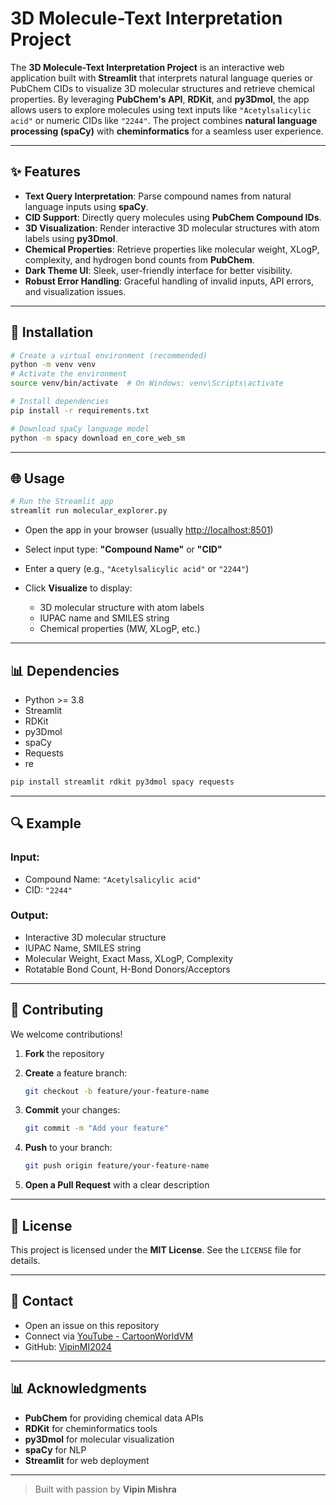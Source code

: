 # 3D Molecule-Text Interpretation Project

The **3D Molecule-Text Interpretation Project** is an interactive web application built with **Streamlit** that interprets natural language queries or PubChem CIDs to visualize 3D molecular structures and retrieve chemical properties. By leveraging **PubChem's API**, **RDKit**, and **py3Dmol**, the app allows users to explore molecules using text inputs like `"Acetylsalicylic acid"` or numeric CIDs like `"2244"`. The project combines **natural language processing (spaCy)** with **cheminformatics** for a seamless user experience.

---

## ✨ Features

* **Text Query Interpretation**: Parse compound names from natural language inputs using **spaCy**.
* **CID Support**: Directly query molecules using **PubChem Compound IDs**.
* **3D Visualization**: Render interactive 3D molecular structures with atom labels using **py3Dmol**.
* **Chemical Properties**: Retrieve properties like molecular weight, XLogP, complexity, and hydrogen bond counts from **PubChem**.
* **Dark Theme UI**: Sleek, user-friendly interface for better visibility.
* **Robust Error Handling**: Graceful handling of invalid inputs, API errors, and visualization issues.

---

## 🚀 Installation

```bash
# Create a virtual environment (recommended)
python -m venv venv
# Activate the environment
source venv/bin/activate  # On Windows: venv\Scripts\activate

# Install dependencies
pip install -r requirements.txt

# Download spaCy language model
python -m spacy download en_core_web_sm
```

---

## 🌐 Usage

```bash
# Run the Streamlit app
streamlit run molecular_explorer.py
```

* Open the app in your browser (usually [http://localhost:8501](http://localhost:8501))
* Select input type: **"Compound Name"** or **"CID"**
* Enter a query (e.g., `"Acetylsalicylic acid"` or `"2244"`)
* Click **Visualize** to display:

  * 3D molecular structure with atom labels
  * IUPAC name and SMILES string
  * Chemical properties (MW, XLogP, etc.)

---

## 📊 Dependencies

* Python >= 3.8
* Streamlit
* RDKit
* py3Dmol
* spaCy
* Requests
* re

```bash
pip install streamlit rdkit py3dmol spacy requests
```

---

## 🔍 Example

### Input:

* Compound Name: `"Acetylsalicylic acid"`
* CID: `"2244"`

### Output:

* Interactive 3D molecular structure
* IUPAC Name, SMILES string
* Molecular Weight, Exact Mass, XLogP, Complexity
* Rotatable Bond Count, H-Bond Donors/Acceptors

---

## 🙌 Contributing

We welcome contributions!

1. **Fork** the repository
2. **Create** a feature branch:

   ```bash
   git checkout -b feature/your-feature-name
   ```
3. **Commit** your changes:

   ```bash
   git commit -m "Add your feature"
   ```
4. **Push** to your branch:

   ```bash
   git push origin feature/your-feature-name
   ```
5. **Open a Pull Request** with a clear description

---

## 📄 License

This project is licensed under the **MIT License**. See the `LICENSE` file for details.

---

## 📢 Contact

* Open an issue on this repository
* Connect via [YouTube - CartoonWorldVM](https://youtube.com/@cartoonworldvm9770)
* GitHub: [VipinMI2024](https://github.com/VipinMI2024)

---

## 📊 Acknowledgments

* **PubChem** for providing chemical data APIs
* **RDKit** for cheminformatics tools
* **py3Dmol** for molecular visualization
* **spaCy** for NLP
* **Streamlit** for web deployment

---

> Built with passion by **Vipin Mishra**
